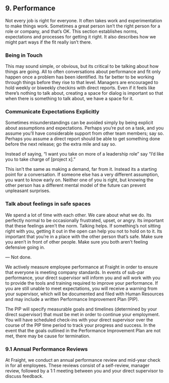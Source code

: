 ## 9. Performance

Not every job is right for everyone. It often takes work and experimentation to make things work. Sometimes a great person isn’t the right person for a role or company, and that’s OK. This section establishes norms, expectations and processes for getting it right. It also describes how we might part ways if the fit really isn’t there.

### Being in Touch
This may sound simple, or obvious, but its critical to be talking about how things are going. All to often conversations about performance and fit only happen once a problem has been identified. Its far better to be working through things before they rise to that level. Managers are encouraged to hold weekly or biweekly checkins with direct reports. Even if it feels like there’s nothing to talk about, creating a space for dialog is important so that when there is something to talk about, we have a space for it.

### Communicate Expectations Explicitly
Sometimes misunderstandings can be avoided simply by being explicit about assumptions and expectations. Perhaps you’re put on a task, and you assume you’ll have considerable support from other team members; say so. Perhaps you assume a direct report should be able to get something done before the next release; go the extra mile and say so.

Instead of saying, “I want you take on more of a leadership role” say “I’d like you to take charge of [project x].”

This isn’t the same as making a demand, far from it. Instead its a starting point for a conversation. If someone else has a very different assumption, you want to know early on. Neither one of you is right, but knowing the other person has a different mental model of the future can prevent unpleasant surprises.

### Talk about feelings in safe spaces
We spend a lot of time with each other. We care about what we do. Its perfectly normal to be occasionally frustrated, upset, or angry. Its important that these feelings aren’t the norm. Talking helps. If something’s not sitting right with you, getting it out in the open can help you not to hold on to it. Its important that you’re in a place with the other person that’s safe. Make sure you aren’t in front of other people. Make sure you both aren’t feeling defensive going in.

—
Not done.


We actively measure employee performance at Fraight in order to ensure that everyone is meeting company standards. In events of sub-par performance, your direct supervisor will inform you and will work with you to provide the tools and training required to improve your performance. If you are still unable to meet expectations, you will receive a warning from your supervisor, which will be documented and filed with Human Resources and may include a written Performance Improvement Plan (PIP).

The PIP will specify measurable goals and timelines (determined by your direct supervisor) that must be met in order to continue your employment. You will have scheduled check-ins with your direct supervisor over the course of the PIP time period to track your progress and success. In the event that the goals outlined in the Performance Improvement Plan are not met, there may be cause for termination.

### 9.1 Annual Performance Reviews

At Fraight, we conduct an annual performance review and mid-year check in for all employees. These reviews consist of a self-review, manager review, followed by a 1:1 meeting between you and your direct supervisor to discuss feedback.
